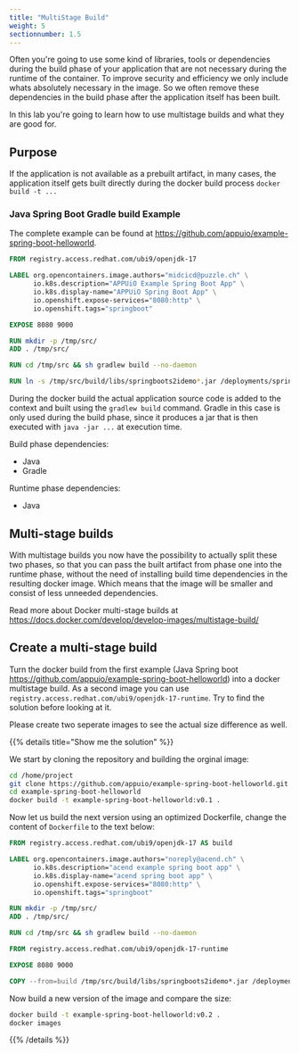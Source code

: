 ```yaml
---
title: "MultiStage Build"
weight: 5
sectionnumber: 1.5
---
```


Often you're going to use some kind of libraries, tools or dependencies during the build phase of your application that are not necessary during the runtime of the container.
To improve security and efficiency we only include whats absolutely necessary in the image. So we often remove these dependencies in the build phase after the application itself has been built.

In this lab you're going to learn how to use multistage builds and what they are good for.

## Purpose

If the application is not available as a prebuilt artifact, in many cases, the application itself gets built directly during the docker build process `docker build -t ...`

### Java Spring Boot Gradle build Example

The complete example can be found at <https://github.com/appuio/example-spring-boot-helloworld>.

```Dockerfile
FROM registry.access.redhat.com/ubi9/openjdk-17

LABEL org.opencontainers.image.authors="midcicd@puzzle.ch" \
      io.k8s.description="APPUiO Example Spring Boot App" \
      io.k8s.display-name="APPUiO Spring Boot App" \
      io.openshift.expose-services="8080:http" \
      io.openshift.tags="springboot"

EXPOSE 8080 9000

RUN mkdir -p /tmp/src/
ADD . /tmp/src/

RUN cd /tmp/src && sh gradlew build --no-daemon

RUN ln -s /tmp/src/build/libs/springboots2idemo*.jar /deployments/springboots2idemo.jar

```

During the docker build the actual application source code is added to the context and built using the `gradlew build` command.
Gradle in this case is only used during the build phase, since it produces a jar that is then executed with `java -jar ...` at execution time.

Build phase dependencies:

* Java
* Gradle

Runtime phase dependencies:

* Java

## Multi-stage builds

With multistage builds you now have the possibility to actually split these two phases, so that you can pass the built artifact from phase one into the runtime phase, without the need of installing build time dependencies in the resulting docker image. Which means that the image will be smaller and consist of less unneeded dependencies.

Read more about Docker multi-stage builds at <https://docs.docker.com/develop/develop-images/multistage-build/>

## Create a multi-stage build

Turn the docker build from the first example (Java Spring boot <https://github.com/appuio/example-spring-boot-helloworld>) into a docker multistage build.
As a second image you can use `registry.access.redhat.com/ubi9/openjdk-17-runtime`. Try to find the solution before looking at it.

Please create two seperate images to see the actual size difference as well.

{{% details title="Show me the solution" %}}

We start by cloning the repository and building the orginal image:

```bash
cd /home/project
git clone https://github.com/appuio/example-spring-boot-helloworld.git
cd example-spring-boot-helloworld
docker build -t example-spring-boot-helloworld:v0.1 .
```

Now let us build the next version using an optimized Dockerfile, change the content of `Dockerfile` to the text below:

```Dockerfile
FROM registry.access.redhat.com/ubi9/openjdk-17 AS build

LABEL org.opencontainers.image.authors="noreply@acend.ch" \
      io.k8s.description="acend example spring boot app" \
      io.k8s.display-name="acend spring boot app" \
      io.openshift.expose-services="8080:http" \
      io.openshift.tags="springboot"

RUN mkdir -p /tmp/src/
ADD . /tmp/src/

RUN cd /tmp/src && sh gradlew build --no-daemon

FROM registry.access.redhat.com/ubi9/openjdk-17-runtime

EXPOSE 8080 9000

COPY --from=build /tmp/src/build/libs/springboots2idemo*.jar /deployments/springboots2idemo.jar
```

Now build a new version of the image and compare the size:

```bash
docker build -t example-spring-boot-helloworld:v0.2 .
docker images
```

{{% /details %}}
